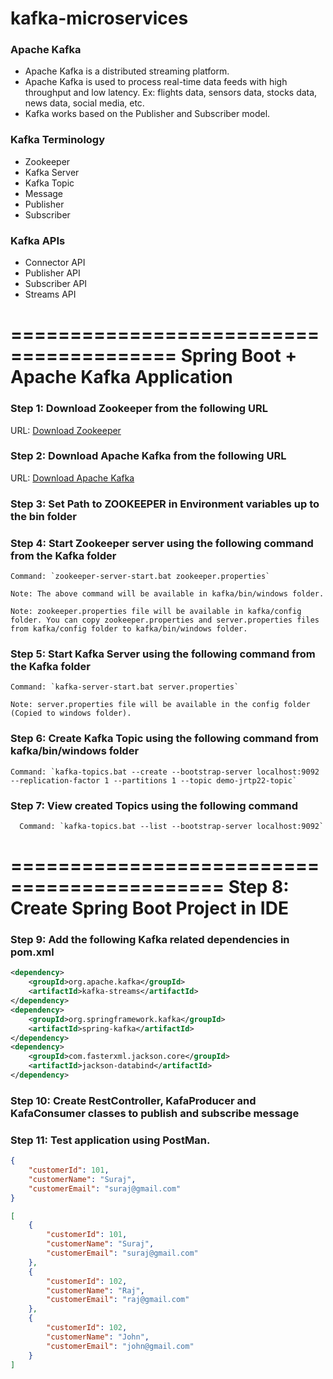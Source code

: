 # kafka-microservices

### Apache Kafka

- Apache Kafka is a distributed streaming platform.
- Apache Kafka is used to process real-time data feeds with high throughput and low latency. Ex: flights data, sensors data, stocks data, news data, social media, etc.
- Kafka works based on the Publisher and Subscriber model.

### Kafka Terminology
- Zookeeper
- Kafka Server
- Kafka Topic
- Message
- Publisher
- Subscriber

### Kafka APIs

- Connector API
- Publisher API
- Subscriber API
- Streams API


========================================
Spring Boot + Apache Kafka Application
=======================================

### Step 1: Download Zookeeper from the following URL

   URL: [Download Zookeeper](http://mirrors.estointernet.in/apache/zookeeper/stable/)

### Step 2: Download Apache Kafka from the following URL

   URL: [Download Apache Kafka](http://mirrors.estointernet.in/apache/kafka/)

### Step 3: Set Path to ZOOKEEPER in Environment variables up to the bin folder

### Step 4: Start Zookeeper server using the following command from the Kafka folder

    Command: `zookeeper-server-start.bat zookeeper.properties`

    Note: The above command will be available in kafka/bin/windows folder.

    Note: zookeeper.properties file will be available in kafka/config folder. You can copy zookeeper.properties and server.properties files from kafka/config folder to kafka/bin/windows folder.

### Step 5: Start Kafka Server using the following command from the Kafka folder

    Command: `kafka-server-start.bat server.properties`

    Note: server.properties file will be available in the config folder (Copied to windows folder).

### Step 6: Create Kafka Topic using the following command from kafka/bin/windows folder

    Command: `kafka-topics.bat --create --bootstrap-server localhost:9092 --replication-factor 1 --partitions 1 --topic demo-jrtp22-topic`

### Step 7: View created Topics using the following command

      Command: `kafka-topics.bat --list --bootstrap-server localhost:9092`

============================================
Step 8: Create Spring Boot Project in IDE
============================================

### Step 9: Add the following Kafka related dependencies in pom.xml

```xml
<dependency>
    <groupId>org.apache.kafka</groupId>
    <artifactId>kafka-streams</artifactId>
</dependency>
<dependency>
    <groupId>org.springframework.kafka</groupId>
    <artifactId>spring-kafka</artifactId>
</dependency>
<dependency>
    <groupId>com.fasterxml.jackson.core</groupId>
    <artifactId>jackson-databind</artifactId>
</dependency>
```

### Step 10: Create RestController, KafaProducer and KafaConsumer classes to publish and subscribe message
### Step 11: Test application using PostMan.

```json
{
    "customerId": 101,
    "customerName": "Suraj",
    "customerEmail": "suraj@gmail.com"
}
```

```json
[
    {
        "customerId": 101,
        "customerName": "Suraj",
        "customerEmail": "suraj@gmail.com"
    },
    {
        "customerId": 102,
        "customerName": "Raj",
        "customerEmail": "raj@gmail.com"
    },
    {
        "customerId": 102,
        "customerName": "John",
        "customerEmail": "john@gmail.com"
    }
]
```



